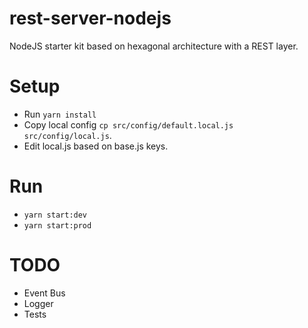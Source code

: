 # rest-server-nodejs

NodeJS starter kit based on hexagonal architecture with a REST layer.

# Setup
- Run `yarn install`
- Copy local config `cp src/config/default.local.js src/config/local.js`.
- Edit local.js based on base.js keys.

# Run
- `yarn start:dev`
- `yarn start:prod`

# TODO
- Event Bus
- Logger
- Tests
